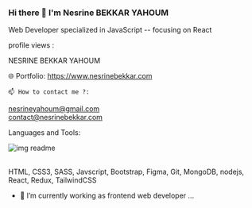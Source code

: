 ### Hi there 👋 I'm Nesrine BEKKAR YAHOUM 
Web Developer specialized in JavaScript -- focusing on React

profile views :

 NESRINE BEKKAR YAHOUM

🌐 Portfolio: https://www.nesrinebekkar.com

    📫 How to contact me ?:
nesrineyahoum@gmail.com  <br/>
contact@nesrinebekkar.com

Languages and Tools: <br/>
<i class="fa-brands fa-css3-alt"></i>

![img readme](https://github.com/NesrineYAH/NesrineYAH/assets/113270141/ad7a06b6-67fd-4c48-9bf7-1581add0cb70)

<br/>
HTML, CSS3, SASS, Javscript, Bootstrap, Figma, Git, MongoDB, nodejs, React, Redux, TailwindCSS 

<br/>

- 🔭 I’m currently working as frontend web developer ...
<!--
**NesrineYAH/NesrineYAH** is a ✨ _special_ ✨ repository because its `README.md` (this file) appears on your GitHub profile.

Here are some ideas to get you started:


- 🌱 I’m currently learning ...
- 👯 I’m looking to collaborate on ...
- 🤔 I’m looking for help with ...
- 💬 Ask me about ...
- 📫 How to reach me: ...
- 😄 Pronouns: ...
- ⚡ Fun fact: ...
-->
